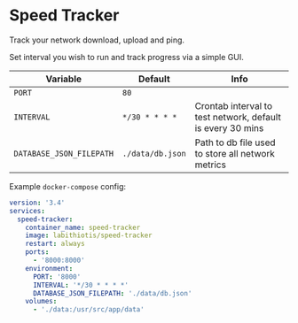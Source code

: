 # Speed Tracker

Track your network download, upload and ping.

Set interval you wish to run and track progress via a simple GUI.

| Variable                 | Default          | Info                                                       |
| ------------------------ | ---------------- | ---------------------------------------------------------- |
| `PORT`                   | `80`             |                                                            |
| `INTERVAL`               | `*/30 * * * *`   | Crontab interval to test network, default is every 30 mins |
| `DATABASE_JSON_FILEPATH` | `./data/db.json` | Path to db file used to store all network metrics          |

Example `docker-compose` config:

```yaml
version: '3.4'
services:
  speed-tracker:
    container_name: speed-tracker
    image: labithiotis/speed-tracker
    restart: always
    ports:
      - '8000:8000'
    environment:
      PORT: '8000'
      INTERVAL: '*/30 * * * *'
      DATABASE_JSON_FILEPATH: './data/db.json'
    volumes:
      - './data:/usr/src/app/data'
```
